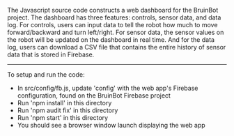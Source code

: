The Javascript source code constructs a web dashboard for the BruinBot project. The dashboard has three features: controls, sensor data, and data log. For controls, users can input data to tell the robot how much to move forward/backward and turn left/right. For sensor data, the sensor values on the robot will be updated on the dashboard in real time. And for the data log, users can download a CSV file that contains the entire history of sensor data that is stored in Firebase.

----

To setup and run the code:

* In src/config/fb.js, update 'config' with the web app's Firebase configuration, found on the BruinBot Firebase project
* Run 'npm install' in this directory
* Run 'npm audit fix' in this directory
* Run 'npm start' in this directory
* You should see a browser window launch displaying the web app

